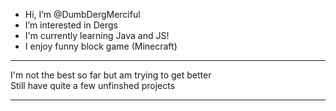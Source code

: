 -  Hi, I’m @DumbDergMerciful
-  I’m interested in Dergs
-  I'm currently learning Java and JS!
-  I enjoy funny block game (Minecraft)
<hr>
I'm not the best so far but am trying to get better
<br>
Still have quite a few unfinshed projects
<hr>
